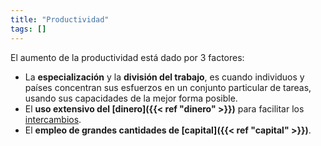 ```yaml
---
title: "Productividad"
tags: []
---
```

El aumento de la productividad está dado por 3 factores:

- La **especialización** y la **división del trabajo**, es cuando individuos y países concentran sus esfuerzos en un conjunto particular de tareas, usando sus capacidades de la mejor forma posible.
- El **uso extensivo del [dinero]({{< ref "dinero" >}})** para facilitar los [intercambios](#).
- El **empleo de grandes cantidades de [capital]({{< ref "capital" >}})**.